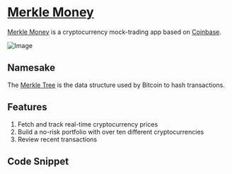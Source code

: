 # [Merkle Money](https://merkle-money.herokuapp.com/)

[Merkle Money](https://merkle-money.herokuapp.com/) is a cryptocurrency mock-trading app based on [Coinbase](https://www.coinbase.com/). 

![Image](https://user-images.githubusercontent.com/5722230/76671501-ee203300-6553-11ea-8cfd-12f094db96ca.png)

## Namesake

The [Merkle Tree](https://en.bitcoinwiki.org/wiki/Merkle_tree) is the data structure used by Bitcoin to hash transactions. 

## Features
1. Fetch and track real-time cryptocurrency prices
2. Build a no-risk portfolio with over ten different cryptocurrencies 
3. Review recent transactions

## Code Snippet




